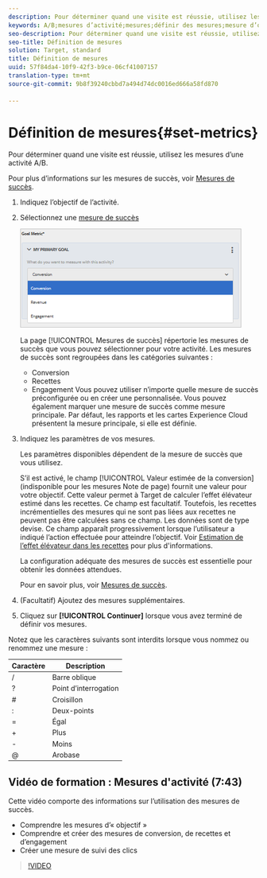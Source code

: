 ```yaml
---
description: Pour déterminer quand une visite est réussie, utilisez les mesures d’une activité A/B.
keywords: A/B;mesures d’activité;mesures;définir des mesures;mesure d’objectif;paramètres d’activité;mesure de succès;conversion;recettes;engagement
seo-description: Pour déterminer quand une visite est réussie, utilisez les mesures d’une activité A/B.
seo-title: Définition de mesures
solution: Target, standard
title: Définition de mesures
uuid: 57f84da4-10f9-42f3-b9ce-06cf41007157
translation-type: tm+mt
source-git-commit: 9b8f39240cbbd7a494d74dc0016ed666a58fd870

---
```



# Définition de mesures{#set-metrics}

Pour déterminer quand une visite est réussie, utilisez les mesures d’une activité A/B.

Pour plus d’informations sur les mesures de succès, voir  [Mesures de succès](../../../c-activities/r-success-metrics/success-metrics.md#reference_D011575C85DA48E989A244593D9B9924).

1. Indiquez l’objectif de l’activité.
1. Sélectionnez une [mesure de succès](../../../c-activities/r-success-metrics/success-metrics.md#reference_D011575C85DA48E989A244593D9B9924)

   ![](assets/ab_metrics.png)

   La page [!UICONTROL Mesures de succès] répertorie les mesures de succès que vous pouvez sélectionner pour votre activité. Les mesures de succès sont regroupées dans les catégories suivantes :

   * Conversion
   * Recettes
   * Engagement
   Vous pouvez utiliser n’importe quelle mesure de succès préconfigurée ou en créer une personnalisée. Vous pouvez également marquer une mesure de succès comme mesure principale. Par défaut, les rapports et les cartes Experience Cloud présentent la mesure principale, si elle est définie.
1. Indiquez les paramètres de vos mesures.

   Les paramètres disponibles dépendent de la mesure de succès que vous utilisez.

   S’il est activé, le champ [!UICONTROL Valeur estimée de la conversion] (indisponible pour les mesures Note de page) fournit une valeur pour votre objectif. Cette valeur permet à Target de calculer l’effet élévateur estimé dans les recettes. Ce champ est facultatif. Toutefois, les recettes incrémentielles des mesures qui ne sont pas liées aux recettes ne peuvent pas être calculées sans ce champ. Les données sont de type devise. Ce champ apparaît progressivement lorsque l’utilisateur a indiqué l’action effectuée pour atteindre l’objectif. Voir [Estimation de l’effet élévateur dans les recettes](../../../administrating-target/r-target-account-preferences/estimating-lift-in-revenue.md#concept_32F875D8F91349CE86AF391F65BEAEEE) pour plus d&#39;informations.

   La configuration adéquate des mesures de succès est essentielle pour obtenir les données attendues.

   Pour en savoir plus, voir [Mesures de succès](../../../c-activities/r-success-metrics/success-metrics.md#reference_D011575C85DA48E989A244593D9B9924).
1. (Facultatif) Ajoutez des mesures supplémentaires.
1. Cliquez sur **[!UICONTROL Continuer]** lorsque vous avez terminé de définir vos mesures.

Notez que les caractères suivants sont interdits lorsque vous nommez ou renommez une mesure :

| Caractère | Description |
|--- |--- |
| / | Barre oblique |
| ? | Point d’interrogation |
| # | Croisillon  |
| : | Deux-points |
| = | Égal |
| + | Plus |
| - | Moins |
| @ | Arobase |

## Vidéo de formation : Mesures d&#39;activité (7:43)

Cette vidéo comporte des informations sur l’utilisation des mesures de succès.

* Comprendre les mesures d’« objectif »
* Comprendre et créer des mesures de conversion, de recettes et d’engagement
* Créer une mesure de suivi des clics

>[!VIDEO](https://video.tv.adobe.com/v/17380)
